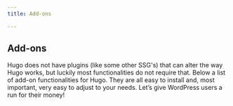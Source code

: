 ```yaml
---
title: Add-ons

---
```

## Add-ons

Hugo does not have plugins (like some other SSG's) that can alter the way Hugo works, but luckily most functionalities do not require that. Below a list of add-on functionalities for Hugo. They are all easy to install and, most important, very easy to adjust to your needs. Let’s give WordPress users a run for their money!